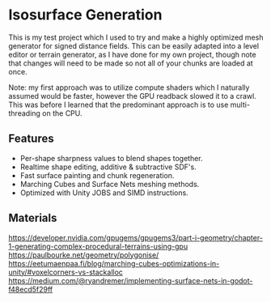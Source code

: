 # Isosurface Generation
This is my test project which I used to try and make a highly optimized mesh generator for signed distance fields. This can be easily adapted into a level editor or terrain generator, as I have done for my own project, though note that changes will need to be made so not all of your chunks are loaded at once.

Note: my first approach was to utilize compute shaders which I naturally assumed would be faster, however the GPU readback slowed it to a crawl. This was before I learned that the predominant approach is to use multi-threading on the CPU.

## Features
- Per-shape sharpness values to blend shapes together.
- Realtime shape editing, additive & subtractive SDF's.
- Fast surface painting and chunk regeneration.
- Marching Cubes and Surface Nets meshing methods.
- Optimized with Unity JOBS and SIMD instructions.

## Materials
https://developer.nvidia.com/gpugems/gpugems3/part-i-geometry/chapter-1-generating-complex-procedural-terrains-using-gpu
https://paulbourke.net/geometry/polygonise/
https://eetumaenpaa.fi/blog/marching-cubes-optimizations-in-unity/#voxelcorners-vs-stackalloc
https://medium.com/@ryandremer/implementing-surface-nets-in-godot-f48ecd5f29ff
